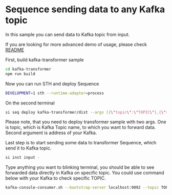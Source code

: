 # Sequence sending data to any Kafka topic

In this sample you can send data to Kafka topic from input.

If you are looking for more advanced demo of usage, please check [README](../../guides/kafka-setup/README.md)

First, build kafka-transformer sample

```bash
cd kafka-transformer
npm run build
```

Now you can run STH and deploy Sequence

```bash
DEVELOPMENT=1 sth --runtime-adapter=process
```

On the second terminal

```bash
si seq deploy kafka-transformer/dist --args [{\"topic\":\"TOPIC\"},{\"server\":\"0.0.0.0:29092\"}]
```

Please note, that you need to deploy transformer sample with two args. One is topic, which is Kafka Topic name, to which you want to forward data. Second argument is address of your Kafka.

Last step is to start sending some data to transformer Sequence, which send it to Kafka topic.

```bash
si inst input -
```

Type anything you want to blinking terminal, you should be able to see forwarded data directly in Kafka on specific topic. You could use command below with your Kafka to check specific TOPIC.

```bash
kafka-console-consumer.sh --bootstrap-server localhost:9092 --topic TOPIC --from-beginning
```
